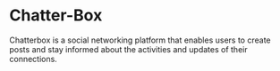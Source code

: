 # Chatter-Box
Chatterbox is a social networking platform that enables users to create posts and stay informed about the activities and updates of their connections.
